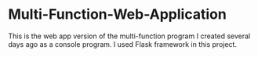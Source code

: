 # Multi-Function-Web-Application
This is the web app version of the multi-function program I created several days ago as a console program. I used Flask framework in this project.
